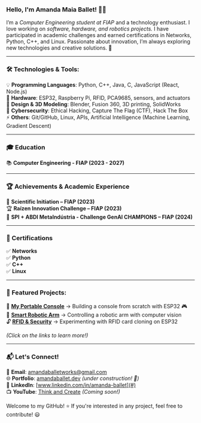 ### Hello, I'm Amanda Maia Ballet! 👋🚀


I’m a *Computer Engineering student at FIAP* and a technology enthusiast. I love working on *software, hardware, and robotics projects.* I have participated in academic challenges and earned certifications in Networks, Python, C++, and Linux. Passionate about innovation, I’m always exploring new technologies and creative solutions. 🚀

---

### 🛠️ Technologies & Tools:

💡 **Programming Languages**: Python, C++, Java, C, JavaScript (React, Node.js)  
🔌 **Hardware**: ESP32, Raspberry Pi, RFID, PCA9685, sensors, and actuators  
🎨 **Design & 3D Modeling**: Blender, Fusion 360, 3D printing, SolidWorks  
🔐 **Cybersecurity**: Ethical Hacking, Capture The Flag (CTF), Hack The Box  
⚡ **Others**: Git/GitHub, Linux, APIs, Artificial Intelligence (Machine Learning, Gradient Descent)  

---

### 🎓 Education

📚 **Computer Engineering - FIAP (2023 - 2027)**  

---

### 🏆 Achievements & Academic Experience

🔬 **Scientific Initiation – FIAP (2023)**  
🏆 **Raízen Innovation Challenge – FIAP (2023)**  
🥇 **SPI + ABDI MetaIndústria - Challenge GenAI CHAMPIONS – FIAP (2024)**  

---

### 📜 Certifications

✅ **Networks**  
✅ **Python**  
✅ **C++**  
✅ **Linux**  

---

### 📌 Featured Projects:

🚀 [**My Portable Console**](#) → Building a console from scratch with ESP32 🎮  
🤖 [**Smart Robotic Arm**](#) → Controlling a robotic arm with computer vision  
🔓 [**RFID & Security**](#) → Experimenting with RFID card cloning on ESP32   

*(Click on the links to learn more!)*

---

### 📬 Let's Connect!

📩 **Email**: [amandaballetworks@gmail.com](mailto:amanda@example.com)  
🌐 **Portfolio**: [amandaballet.dev](#) *(under construction! 🚧)*  
💼 **LinkedIn**: [www.linkedin.com/in/amanda-ballet](#)  
📺 **YouTube**: [Think and Create](#) *(Coming soon!)*  

Welcome to my GitHub! ⭐ If you're interested in any project, feel free to contribute! 😃

